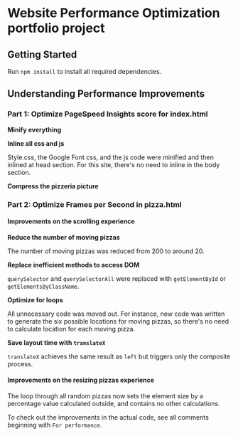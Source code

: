# Website Performance Optimization portfolio project


## Getting Started

Run `npm install` to install all required dependencies.

## Understanding Performance Improvements

### Part 1: Optimize PageSpeed Insights score for index.html

**Minify everything**

**Inline all css and js**

Style.css, the Google Font css, and the js code were minified and then inlined at head section. For this site, there's no need to inline in the body section.

**Compress the pizzeria picture**

### Part 2: Optimize Frames per Second in pizza.html

#### Improvements on the scrolling experience

**Reduce the number of moving pizzas**

The number of moving pizzas was reduced from 200 to around 20.

**Replace inefficient methods to access DOM**

`querySelector` and `querySelectorAll` were replaced with `getElementById` or `getElementsByClassName`.

**Optimize for loops**

All unnecessary code was moved out. For instance, new code was written to generate the six possible locations for moving pizzas, so there's no need to calculate location for each moving pizza.

**Save layout time with `translateX`**

`translateX` achieves the same result as `left` but triggers only the composite process.

#### Improvements on the resizing pizzas experience

The loop through all random pizzas now sets the element size by a percentage value calculated outside, and contains no other calculations.

To check out the improvements in the actual code, see all comments beginning with `For performance`.
